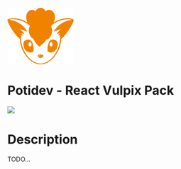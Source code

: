 ![](.github/assets/svg/logo.svg)

# Potidev - React Vulpix Pack

[![](https://img.shields.io/badge/Beta-0.0.16-purple)](https://www.npmjs.com/package/@potidev/react-vulpix-pack)

# Description

TODO...